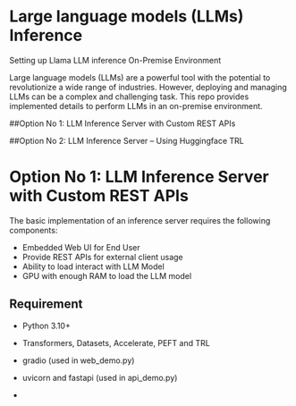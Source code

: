 # Large language models (LLMs) Inference
Setting up Llama LLM inference On-Premise Environment

Large language models (LLMs) are a powerful tool with the potential to revolutionize a wide range of industries. However, deploying and managing LLMs can be a complex and challenging task. This repo provides implemented details to perform LLMs in an on-premise environment. 

##Option No 1: LLM Inference Server with Custom REST APIs

##Option No 2: LLM Inference Server – Using Huggingface TRL


# Option No 1: LLM Inference Server with Custom REST APIs
The basic implementation of an inference server requires the following components:
- Embedded Web UI for End User
- Provide REST APIs for external client usage
- Ability to load interact with LLM Model
- GPU with enough RAM to load the LLM model

## Requirement

- Python 3.10+ 
- Transformers, Datasets, Accelerate, PEFT and TRL
- gradio (used in web_demo.py)
- uvicorn and fastapi (used in api_demo.py)

- 
